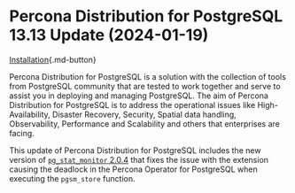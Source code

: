 # Percona Distribution for PostgreSQL 13.13 Update (2024-01-19)

[Installation](installing.md){.md-button}

Percona Distribution for PostgreSQL is a solution with the collection of tools from PostgreSQL community that are tested to work together and serve to assist you in deploying and managing PostgreSQL. The aim of Percona Distribution for PostgreSQL is to address the operational issues like High-Availability, Disaster Recovery, Security, Spatial data handling, Observability, Performance and Scalability and others that enterprises are facing.

This update of Percona Distribution for PostgreSQL includes the new version of [`pg_stat_monitor` 2.0.4](https://docs.percona.com/pg-stat-monitor/release-notes/2.0.4.html) that fixes the issue with the extension causing the deadlock in the Percona Operator for PostgreSQL when executing the `pgsm_store` function.

